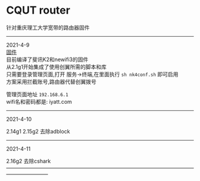 # CQUT router
针对重庆理工大学宽带的路由器固件  

_____________________________________________
2021-4-9  
[固件](固件)  
目前编译了斐讯K2和newifi3的固件  
从2.1g1开始集成了使用创翼所需的脚本和库  
只需要登录管理页面,打开 服务->终端,在里面执行 `sh nk4conf.sh` 即可启用  
方案采用拦截账号,路由器代替创翼拨号

管理页面地址 `192.168.6.1`  
wifi名和密码都是:  iyatt.com  
____________________________________________
2021-4-10

2.14g1 2.15g2 去除adblock
____________________________________________
2021-4-11

2.16g2 去除cshark
————————————————————————————————————————————